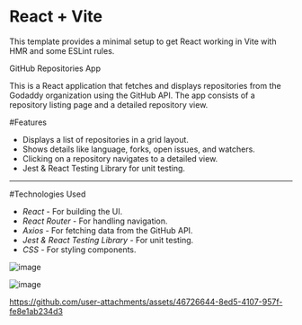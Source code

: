 # React + Vite

This template provides a minimal setup to get React working in Vite with HMR and some ESLint rules.

GitHub Repositories App

This is a React application that fetches and displays repositories from the Godaddy organization using the GitHub API. The app consists of a repository listing page and a detailed repository view.

#Features
- Displays a list of repositories in a grid layout.
- Shows details like language, forks, open issues, and watchers.
- Clicking on a repository navigates to a detailed view.
- Jest & React Testing Library for unit testing.

---

#Technologies Used
- *React* - For building the UI.
- *React Router* - For handling navigation.
- *Axios* - For fetching data from the GitHub API.
- *Jest & React Testing Library* - For unit testing.
- *CSS* - For styling components.

![image](https://github.com/user-attachments/assets/b0ef4604-0b76-4506-9726-c1888a01cd70)

![image](https://github.com/user-attachments/assets/3c26687f-0696-40d7-8f1c-fb3e61307497)



https://github.com/user-attachments/assets/46726644-8ed5-4107-957f-fe8e1ab234d3

